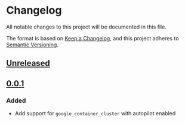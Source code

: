 # Changelog

All notable changes to this project will be documented in this file.

The format is based on [Keep a Changelog](https://keepachangelog.com/en/1.0.0/),
and this project adheres to [Semantic Versioning](https://semver.org/spec/v2.0.0.html).

## [Unreleased]

## [0.0.1]

### Added

- Add support for `google_container_cluster` with autopilot enabled

[unreleased]: https://github.com/mineiros-io/terraform-google-gke-autopilot-cluster/compare/v0.0.1...HEAD
<!-- [0.0.2]: https://github.com/mineiros-io/terraform-google-gke-autopilot-cluster/compare/v0.0.1...v0.0.2 -->
[0.0.1]: https://github.com/mineiros-io/terraform-google-gke-autopilot-cluster/releases/tag/v0.0.1
